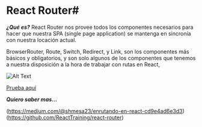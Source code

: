 # React Router#

***¿Qué es?***
React Router nos provee todos los componentes necesarios para hacer que nuestra SPA (single page application) se mantenga en sincronía con nuestra locación actual.

BrowserRouter, Route, Switch, Redirect, y Link, son los componentes más básicos y obligatorios, y son solo algunos de los componentes que tenemos a nuestra disposición a la hora de trabajar con rutas en React,

![Alt Text](https://css-tricks.com/wp-content/uploads/2016/03/browserhistory.gif)

[Prueba aquí](https://repl.it/@EduDevf/reactrouterapp "replit")



***Quiero saber mas...***

(https://medium.com/@shmesa23/enrutando-en-react-cd9e4ad6e3d3)
(https://github.com/ReactTraining/react-router)
